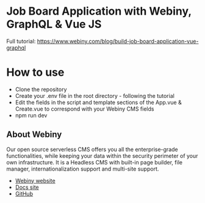 # Job Board Application with Webiny, GraphQL & Vue JS

Full tutorial: https://www.webiny.com/blog/build-job-board-application-vue-graphql

# How to use

- Clone the repository
- Create your .env file in the root directory - following the tutorial
- Edit the fields in the script and template sections of the App.vue & Create.vue to correspond with your Webiny CMS fields
- npm run dev

## About Webiny

Our open source serverless CMS offers you all the enterprise-grade functionalities, while keeping your data within the security perimeter of your own infrastructure. It is a Headless CMS with built-in page builder, file manager, internationalization support and multi-site support.

- [Webiny website](https://www.webiny.com)
- [Docs site](https://www.webiny.com/docs/)
- [GitHub](https://github.com/webiny/webiny-js)
